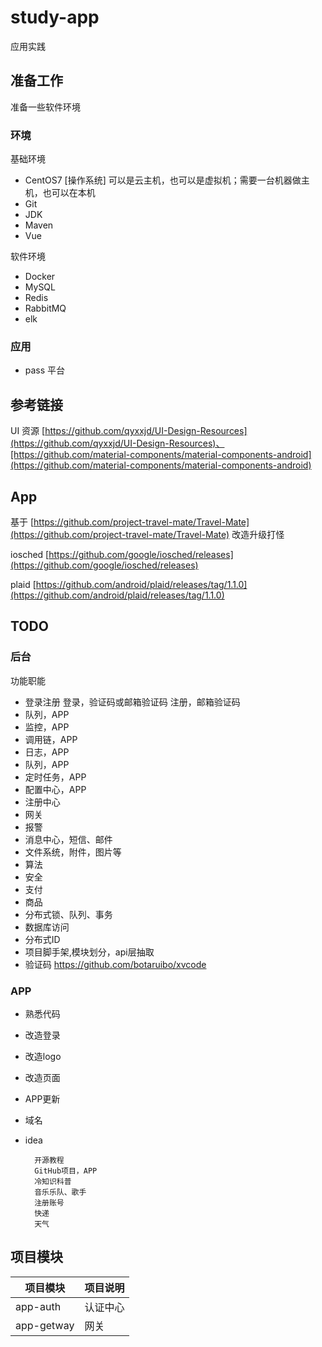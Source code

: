 # study-app #
应用实践

## 准备工作 ##

准备一些软件环境

### 环境 ###
基础环境
- CentOS7 [操作系统]
可以是云主机，也可以是虚拟机；需要一台机器做主机，也可以在本机
- Git
- JDK
- Maven
- Vue

软件环境
- Docker 
- MySQL
- Redis
- RabbitMQ
- elk

### 应用 ###
- pass 平台

## 参考链接 ##

UI 资源 [https://github.com/qyxxjd/UI-Design-Resources](https://github.com/qyxxjd/UI-Design-Resources)、[https://github.com/material-components/material-components-android](https://github.com/material-components/material-components-android)

## App ##
基于 [https://github.com/project-travel-mate/Travel-Mate](https://github.com/project-travel-mate/Travel-Mate)
改造升级打怪

iosched
[https://github.com/google/iosched/releases](https://github.com/google/iosched/releases)

plaid
[https://github.com/android/plaid/releases/tag/1.1.0](https://github.com/android/plaid/releases/tag/1.1.0)

## TODO ##

### 后台 ###
功能职能
- 登录注册
 登录，验证码或邮箱验证码
 注册，邮箱验证码
- 队列，APP
- 监控，APP
- 调用链，APP
- 日志，APP
- 队列，APP
- 定时任务，APP
- 配置中心，APP
- 注册中心
- 网关
- 报警
- 消息中心，短信、邮件
- 文件系统，附件，图片等
- 算法
- 安全
- 支付
- 商品
- 分布式锁、队列、事务
- 数据库访问
- 分布式ID
- 项目脚手架,模块划分，api层抽取
- 验证码 https://github.com/botaruibo/xvcode

### APP ###
- 熟悉代码
- 改造登录
- 改造logo
- 改造页面
- APP更新


- 域名
- idea 

		开源教程
		GitHub项目，APP
		冷知识科普
		音乐乐队、歌手
		注册账号
		快递
		天气

## 项目模块 ##

| 项目模块 | 项目说明 |
| ------ | ------ | 
| app-auth  |  认证中心 |
| app-getway  |  网关 |






